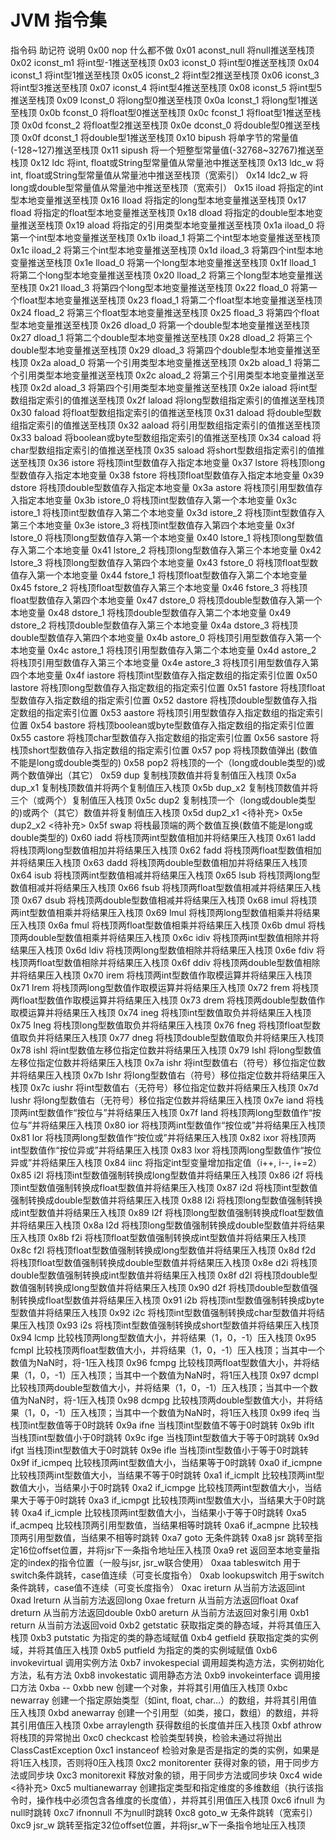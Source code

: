 # JVM 指令集

指令码 助记符    说明
0x00 nop      什么都不做
0x01 aconst_null 将null推送至栈顶
0x02 iconst_m1   将int型-1推送至栈顶
0x03 iconst_0   将int型0推送至栈顶
0x04 iconst_1   将int型1推送至栈顶
0x05 iconst_2   将int型2推送至栈顶
0x06 iconst_3   将int型3推送至栈顶
0x07 iconst_4   将int型4推送至栈顶
0x08 iconst_5   将int型5推送至栈顶
0x09 lconst_0   将long型0推送至栈顶
0x0a lconst_1   将long型1推送至栈顶
0x0b fconst_0   将float型0推送至栈顶
0x0c fconst_1   将float型1推送至栈顶
0x0d fconst_2   将float型2推送至栈顶
0x0e dconst_0   将double型0推送至栈顶
0x0f dconst_1   将double型1推送至栈顶
0x10 bipush    将单字节的常量值(-128~127)推送至栈顶
0x11 sipush    将一个短整型常量值(-32768~32767)推送至栈顶
0x12 ldc      将int, float或String型常量值从常量池中推送至栈顶
0x13 ldc_w     将int, float或String型常量值从常量池中推送至栈顶（宽索引）
0x14 ldc2_w    将long或double型常量值从常量池中推送至栈顶（宽索引）
0x15 iload     将指定的int型本地变量推送至栈顶
0x16 lload     将指定的long型本地变量推送至栈顶
0x17 fload     将指定的float型本地变量推送至栈顶
0x18 dload     将指定的double型本地变量推送至栈顶
0x19 aload     将指定的引用类型本地变量推送至栈顶
0x1a iload_0    将第一个int型本地变量推送至栈顶
0x1b iload_1    将第二个int型本地变量推送至栈顶
0x1c iload_2    将第三个int型本地变量推送至栈顶
0x1d iload_3    将第四个int型本地变量推送至栈顶
0x1e lload_0    将第一个long型本地变量推送至栈顶
0x1f lload_1    将第二个long型本地变量推送至栈顶
0x20 lload_2    将第三个long型本地变量推送至栈顶
0x21 lload_3    将第四个long型本地变量推送至栈顶
0x22 fload_0    将第一个float型本地变量推送至栈顶
0x23 fload_1    将第二个float型本地变量推送至栈顶
0x24 fload_2    将第三个float型本地变量推送至栈顶
0x25 fload_3    将第四个float型本地变量推送至栈顶
0x26 dload_0    将第一个double型本地变量推送至栈顶
0x27 dload_1    将第二个double型本地变量推送至栈顶
0x28 dload_2    将第三个double型本地变量推送至栈顶
0x29 dload_3    将第四个double型本地变量推送至栈顶
0x2a aload_0    将第一个引用类型本地变量推送至栈顶
0x2b aload_1    将第二个引用类型本地变量推送至栈顶
0x2c aload_2    将第三个引用类型本地变量推送至栈顶
0x2d aload_3    将第四个引用类型本地变量推送至栈顶
0x2e iaload    将int型数组指定索引的值推送至栈顶
0x2f laload    将long型数组指定索引的值推送至栈顶
0x30 faload    将float型数组指定索引的值推送至栈顶
0x31 daload    将double型数组指定索引的值推送至栈顶
0x32 aaload    将引用型数组指定索引的值推送至栈顶
0x33 baload    将boolean或byte型数组指定索引的值推送至栈顶
0x34 caload    将char型数组指定索引的值推送至栈顶
0x35 saload    将short型数组指定索引的值推送至栈顶
0x36 istore    将栈顶int型数值存入指定本地变量
0x37 lstore    将栈顶long型数值存入指定本地变量
0x38 fstore    将栈顶float型数值存入指定本地变量
0x39 dstore    将栈顶double型数值存入指定本地变量
0x3a astore    将栈顶引用型数值存入指定本地变量
0x3b istore_0   将栈顶int型数值存入第一个本地变量
0x3c istore_1   将栈顶int型数值存入第二个本地变量
0x3d istore_2   将栈顶int型数值存入第三个本地变量
0x3e istore_3   将栈顶int型数值存入第四个本地变量
0x3f lstore_0   将栈顶long型数值存入第一个本地变量
0x40 lstore_1   将栈顶long型数值存入第二个本地变量
0x41 lstore_2   将栈顶long型数值存入第三个本地变量
0x42 lstore_3   将栈顶long型数值存入第四个本地变量
0x43 fstore_0   将栈顶float型数值存入第一个本地变量
0x44 fstore_1   将栈顶float型数值存入第二个本地变量
0x45 fstore_2   将栈顶float型数值存入第三个本地变量
0x46 fstore_3   将栈顶float型数值存入第四个本地变量
0x47 dstore_0   将栈顶double型数值存入第一个本地变量
0x48 dstore_1   将栈顶double型数值存入第二个本地变量
0x49 dstore_2   将栈顶double型数值存入第三个本地变量
0x4a dstore_3   将栈顶double型数值存入第四个本地变量
0x4b astore_0   将栈顶引用型数值存入第一个本地变量
0x4c astore_1   将栈顶引用型数值存入第二个本地变量
0x4d astore_2   将栈顶引用型数值存入第三个本地变量
0x4e astore_3   将栈顶引用型数值存入第四个本地变量
0x4f iastore    将栈顶int型数值存入指定数组的指定索引位置
0x50 lastore    将栈顶long型数值存入指定数组的指定索引位置
0x51 fastore    将栈顶float型数值存入指定数组的指定索引位置
0x52 dastore    将栈顶double型数值存入指定数组的指定索引位置
0x53 aastore    将栈顶引用型数值存入指定数组的指定索引位置
0x54 bastore    将栈顶boolean或byte型数值存入指定数组的指定索引位置
0x55 castore    将栈顶char型数值存入指定数组的指定索引位置
0x56 sastore    将栈顶short型数值存入指定数组的指定索引位置
0x57 pop      将栈顶数值弹出 (数值不能是long或double类型的)
0x58 pop2     将栈顶的一个（long或double类型的)或两个数值弹出（其它）
0x59 dup      复制栈顶数值并将复制值压入栈顶
0x5a dup_x1    复制栈顶数值并将两个复制值压入栈顶
0x5b dup_x2    复制栈顶数值并将三个（或两个）复制值压入栈顶
0x5c dup2     复制栈顶一个（long或double类型的)或两个（其它）数值并将复制值压入栈顶
0x5d dup2_x1    <待补充>
0x5e dup2_x2    <待补充>
0x5f swap     将栈最顶端的两个数值互换(数值不能是long或double类型的)
0x60 iadd     将栈顶两int型数值相加并将结果压入栈顶
0x61 ladd     将栈顶两long型数值相加并将结果压入栈顶
0x62 fadd     将栈顶两float型数值相加并将结果压入栈顶
0x63 dadd     将栈顶两double型数值相加并将结果压入栈顶
0x64 isub     将栈顶两int型数值相减并将结果压入栈顶
0x65 lsub     将栈顶两long型数值相减并将结果压入栈顶
0x66 fsub     将栈顶两float型数值相减并将结果压入栈顶
0x67 dsub     将栈顶两double型数值相减并将结果压入栈顶
0x68 imul     将栈顶两int型数值相乘并将结果压入栈顶
0x69 lmul     将栈顶两long型数值相乘并将结果压入栈顶
0x6a fmul     将栈顶两float型数值相乘并将结果压入栈顶
0x6b dmul     将栈顶两double型数值相乘并将结果压入栈顶
0x6c idiv     将栈顶两int型数值相除并将结果压入栈顶
0x6d ldiv     将栈顶两long型数值相除并将结果压入栈顶
0x6e fdiv     将栈顶两float型数值相除并将结果压入栈顶
0x6f ddiv     将栈顶两double型数值相除并将结果压入栈顶
0x70 irem     将栈顶两int型数值作取模运算并将结果压入栈顶
0x71 lrem     将栈顶两long型数值作取模运算并将结果压入栈顶
0x72 frem     将栈顶两float型数值作取模运算并将结果压入栈顶
0x73 drem     将栈顶两double型数值作取模运算并将结果压入栈顶
0x74 ineg     将栈顶int型数值取负并将结果压入栈顶
0x75 lneg     将栈顶long型数值取负并将结果压入栈顶
0x76 fneg     将栈顶float型数值取负并将结果压入栈顶
0x77 dneg     将栈顶double型数值取负并将结果压入栈顶
0x78 ishl     将int型数值左移位指定位数并将结果压入栈顶
0x79 lshl     将long型数值左移位指定位数并将结果压入栈顶
0x7a ishr     将int型数值右（符号）移位指定位数并将结果压入栈顶
0x7b lshr     将long型数值右（符号）移位指定位数并将结果压入栈顶
0x7c iushr     将int型数值右（无符号）移位指定位数并将结果压入栈顶
0x7d lushr     将long型数值右（无符号）移位指定位数并将结果压入栈顶
0x7e iand     将栈顶两int型数值作“按位与”并将结果压入栈顶
0x7f land     将栈顶两long型数值作“按位与”并将结果压入栈顶
0x80 ior      将栈顶两int型数值作“按位或”并将结果压入栈顶
0x81 lor      将栈顶两long型数值作“按位或”并将结果压入栈顶
0x82 ixor     将栈顶两int型数值作“按位异或”并将结果压入栈顶
0x83 lxor     将栈顶两long型数值作“按位异或”并将结果压入栈顶
0x84 iinc     将指定int型变量增加指定值（i++, i--, i+=2）
0x85 i2l      将栈顶int型数值强制转换成long型数值并将结果压入栈顶
0x86 i2f      将栈顶int型数值强制转换成float型数值并将结果压入栈顶
0x87 i2d      将栈顶int型数值强制转换成double型数值并将结果压入栈顶
0x88 l2i      将栈顶long型数值强制转换成int型数值并将结果压入栈顶
0x89 l2f      将栈顶long型数值强制转换成float型数值并将结果压入栈顶
0x8a l2d      将栈顶long型数值强制转换成double型数值并将结果压入栈顶
0x8b f2i      将栈顶float型数值强制转换成int型数值并将结果压入栈顶
0x8c f2l      将栈顶float型数值强制转换成long型数值并将结果压入栈顶
0x8d f2d      将栈顶float型数值强制转换成double型数值并将结果压入栈顶
0x8e d2i      将栈顶double型数值强制转换成int型数值并将结果压入栈顶
0x8f d2l      将栈顶double型数值强制转换成long型数值并将结果压入栈顶
0x90 d2f      将栈顶double型数值强制转换成float型数值并将结果压入栈顶
0x91 i2b      将栈顶int型数值强制转换成byte型数值并将结果压入栈顶
0x92 i2c      将栈顶int型数值强制转换成char型数值并将结果压入栈顶
0x93 i2s      将栈顶int型数值强制转换成short型数值并将结果压入栈顶
0x94 lcmp     比较栈顶两long型数值大小，并将结果（1，0，-1）压入栈顶
0x95 fcmpl     比较栈顶两float型数值大小，并将结果（1，0，-1）压入栈顶；当其中一个数值为NaN时，将-1压入栈顶
0x96 fcmpg     比较栈顶两float型数值大小，并将结果（1，0，-1）压入栈顶；当其中一个数值为NaN时，将1压入栈顶
0x97 dcmpl     比较栈顶两double型数值大小，并将结果（1，0，-1）压入栈顶；当其中一个数值为NaN时，将-1压入栈顶
0x98 dcmpg     比较栈顶两double型数值大小，并将结果（1，0，-1）压入栈顶；当其中一个数值为NaN时，将1压入栈顶
0x99 ifeq     当栈顶int型数值等于0时跳转
0x9a ifne     当栈顶int型数值不等于0时跳转
0x9b iflt     当栈顶int型数值小于0时跳转
0x9c ifge     当栈顶int型数值大于等于0时跳转
0x9d ifgt     当栈顶int型数值大于0时跳转
0x9e ifle     当栈顶int型数值小于等于0时跳转
0x9f if_icmpeq   比较栈顶两int型数值大小，当结果等于0时跳转
0xa0 if_icmpne   比较栈顶两int型数值大小，当结果不等于0时跳转
0xa1 if_icmplt   比较栈顶两int型数值大小，当结果小于0时跳转
0xa2 if_icmpge   比较栈顶两int型数值大小，当结果大于等于0时跳转
0xa3 if_icmpgt   比较栈顶两int型数值大小，当结果大于0时跳转
0xa4 if_icmple   比较栈顶两int型数值大小，当结果小于等于0时跳转
0xa5 if_acmpeq   比较栈顶两引用型数值，当结果相等时跳转
0xa6 if_acmpne   比较栈顶两引用型数值，当结果不相等时跳转
0xa7 goto     无条件跳转
0xa8 jsr      跳转至指定16位offset位置，并将jsr下一条指令地址压入栈顶
0xa9 ret      返回至本地变量指定的index的指令位置（一般与jsr, jsr_w联合使用）
0xaa tableswitch    用于switch条件跳转，case值连续（可变长度指令）
0xab lookupswitch   用于switch条件跳转，case值不连续（可变长度指令）
0xac ireturn    从当前方法返回int
0xad lreturn    从当前方法返回long
0xae freturn    从当前方法返回float
0xaf dreturn    从当前方法返回double
0xb0 areturn    从当前方法返回对象引用
0xb1 return    从当前方法返回void
0xb2 getstatic   获取指定类的静态域，并将其值压入栈顶
0xb3 putstatic   为指定的类的静态域赋值
0xb4 getfield   获取指定类的实例域，并将其值压入栈顶
0xb5 putfield   为指定的类的实例域赋值
0xb6 invokevirtual   调用实例方法
0xb7 invokespecial   调用超类构造方法，实例初始化方法，私有方法
0xb8 invokestatic   调用静态方法
0xb9 invokeinterface 调用接口方法
0xba --
0xbb new      创建一个对象，并将其引用值压入栈顶
0xbc newarray   创建一个指定原始类型（如int, float, char…）的数组，并将其引用值压入栈顶
0xbd anewarray   创建一个引用型（如类，接口，数组）的数组，并将其引用值压入栈顶
0xbe arraylength 获得数组的长度值并压入栈顶
0xbf athrow    将栈顶的异常抛出
0xc0 checkcast   检验类型转换，检验未通过将抛出ClassCastException
0xc1 instanceof 检验对象是否是指定的类的实例，如果是将1压入栈顶，否则将0压入栈顶
0xc2 monitorenter   获得对象的锁，用于同步方法或同步块
0xc3 monitorexit    释放对象的锁，用于同步方法或同步块
0xc4 wide     <待补充>
0xc5 multianewarray 创建指定类型和指定维度的多维数组（执行该指令时，操作栈中必须包含各维度的长度值），并将其引用值压入栈顶
0xc6 ifnull    为null时跳转
0xc7 ifnonnull   不为null时跳转
0xc8 goto_w    无条件跳转（宽索引）
0xc9 jsr_w     跳转至指定32位offset位置，并将jsr_w下一条指令地址压入栈顶
